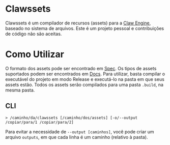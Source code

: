 # Clawssets
Clawssets é um compilador de recursos (assets) para a [Claw Engine](../../../engine), baseado no sistema de arquivos.
Este é um projeto pessoal e contribuições de código não são aceitas.

# Como Utilizar
O formato dos assets pode ser encontrado em [Spec](./spec). Os tipos de assets suportados podem ser encontrados em [Docs](./docs).
Para utilizar, basta compilar o executável do projeto em modo Release e executá-lo na pasta em que seus assets estão. Todos os assets serão compilados para uma pasta `.build`, na mesma pasta.

## CLI
```
> /caminho/da/clawssets [/caminho/dos/assets] [-o/--output /copiar/para/1 /copiar/para/2]
```
Para evitar a necessidade de `--output [caminhos]`, você pode criar um arquivo `outputs`, em que cada linha é um caminho (relativo à pasta).
